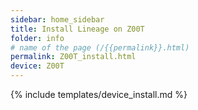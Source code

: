 ```yaml
---
sidebar: home_sidebar
title: Install Lineage on Z00T
folder: info
# name of the page (/{{permalink}}.html)
permalink: Z00T_install.html
device: Z00T
---
```

{% include templates/device_install.md %}
